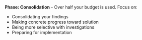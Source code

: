 **Phase: Consolidation** - Over half your budget is used. Focus on:
- Consolidating your findings
- Making concrete progress toward solution
- Being more selective with investigations
- Preparing for implementation
